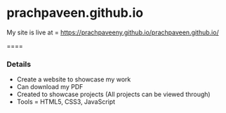# prachpaveen.github.io

My site is live at = https://prachpaveeny.github.io/prachpaveen.github.io/

====

### Details
- Create a website to showcase my work
- Can download my PDF
- Created to showcase projects (All projects can be viewed through)
- Tools = HTML5, CSS3, JavaScript
